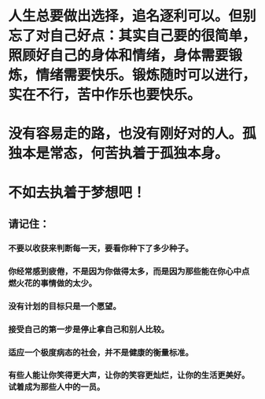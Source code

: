 # 人生总要做出选择，追名逐利可以。但别忘了对自己好点：其实自己要的很简单，照顾好自己的身体和情绪，身体需要锻炼，情绪需要快乐。锻炼随时可以进行，实在不行，苦中作乐也要快乐。
# 没有容易走的路，也没有刚好对的人。孤独本是常态，何苦执着于孤独本身。
# 不如去执着于梦想吧！

## 请记住：
### 不要以收获来判断每一天，要看你种下了多少种子。
### 你经常感到疲倦，不是因为你做得太多，而是因为那些能在你心中点燃火花的事情做的太少。
### 没有计划的目标只是一个愿望。
### 接受自己的第一步是停止拿自己和别人比较。
### 适应一个极度病态的社会，并不是健康的衡量标准。
### 有些人能让你笑得更大声，让你的笑容更灿烂，让你的生活更美好。试着成为那些人中的一员。
